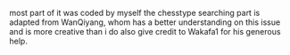 most part of it was coded by myself
the chesstype searching part is adapted from WanQiyang, whom has a better understanding on this issue and is more creative than i do
also give credit to Wakafa1 for his generous help.
